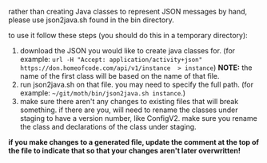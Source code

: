 rather than creating Java classes to represent JSON messages by hand,
please use json2java.sh found in the bin directory.

to use it follow these steps (you should do this in a temporary directory):

1. download the JSON you would like to create java classes for. (for
   example: `url -H "Accept: application/activity+json" https://don.homeofcode.com/api/v1/instance  > instance`)
   **NOTE:** the name of the first class will be based on the name of that file.
2. run json2java.sh on that file. you may need to specify the full path.
   (for example: `~/git/moth/bin/json2java.sh instance`.)
3. make sure there aren't any changes to existing files that will break something. if there are you, will need to rename
   the classes under staging to have a version number, like ConfigV2. make sure you rename the class and declarations of
   the class under staging.

**if you make changes to a generated file, update the comment at the top of the file to indicate that so that your
changes aren't later overwritten!**